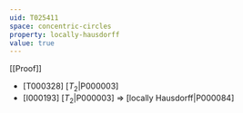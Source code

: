 ```yaml
---
uid: T025411
space: concentric-circles
property: locally-hausdorff
value: true
---
```

[[Proof]]

* [T000328] [$T_2$|P000003]
* [I000193] [$T_2$|P000003] => [locally Hausdorff|P000084]


